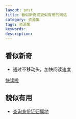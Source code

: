 ```yaml
---
layout: post
title: 看似新奇或貌似有用的网站
category: 资源集
tags: 资源集
keywords: 
description: 
---
```



## 看似新奇
* 通过不移动头，加快阅读速度

[快读啦](http://kuaidula.com/?url_type=39&object_type=webpage&pos=1)


## 貌似有用
* [查询身份证归属地](http://tools.cz88.net/index.php)



